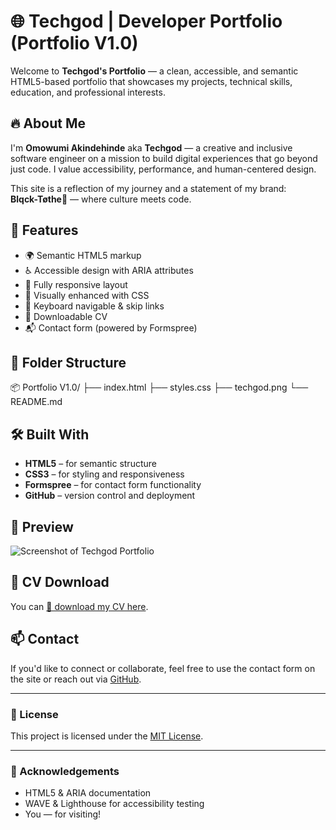 # 🌐 Techgod | Developer Portfolio (Portfolio V1.0)

Welcome to **Techgod's Portfolio** — a clean, accessible, and semantic HTML5-based portfolio that showcases my projects, technical skills, education, and professional interests.

## 🔥 About Me

I'm **Omowumi Akindehinde** aka **Techgod** — a creative and inclusive software engineer on a mission to build digital experiences that go beyond just code. 
I value accessibility, performance, and human-centered design.

This site is a reflection of my journey and a statement of my brand:  
**Blqck-Tøthe🤔** — where culture meets code.

## 🚀 Features

- 🌍 Semantic HTML5 markup
- ♿ Accessible design with ARIA attributes
- 📱 Fully responsive layout
- 🌟 Visually enhanced with CSS
- 🧭 Keyboard navigable & skip links
- 🧾 Downloadable CV
- 📬 Contact form (powered by Formspree)

## 📁 Folder Structure

📦 Portfolio V1.0/
├── index.html
├── styles.css
├── techgod.png
└── README.md

## 🛠️ Built With

- **HTML5** – for semantic structure
- **CSS3** – for styling and responsiveness
- **Formspree** – for contact form functionality
- **GitHub** – version control and deployment

## 📸 Preview

![Screenshot of Techgod Portfolio](https://drive.google.com/file/d/13051ELIT7GxiCUnGstn89gmKDOjisxSh/view?usp=sharing)

## 📄 CV Download

You can [📄 download my CV here](https://drive.google.com/file/d/16CVu8LdWcA3moy7XziJejyyHs0MVksgc/view?usp=sharing).

## 📫 Contact

If you'd like to connect or collaborate, feel free to use the contact form on the site or reach out via [GitHub](https://github.com/Murphylee140808).

---

### 🔖 License

This project is licensed under the [MIT License](LICENSE).

---

### 🙏 Acknowledgements

- HTML5 & ARIA documentation
- WAVE & Lighthouse for accessibility testing
- You — for visiting!
